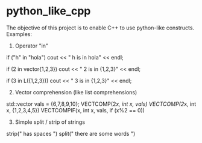 # python_like_cpp

The objective of this project is to enable C++ to use python-like constructs. Examples:

1) Operator "in"

  if ("h" in "hola")
    cout << "  h is in hola" << endl;
   
  if (2 in vector<int>{1,2,3})
    cout << "  2 is in {1,2,3}" << endl;
   
  if (3 in L({1,2,3}))
    cout << "  3 is in {1,2,3}" << endl;

2) Vector comprehension (like list comprehensions)

  std::vector<int> vals = {6,7,8,9,10};
  VECTCOMP(2*x, int x, vals)
  VECTCOMP(2*x, int x, {1,2,3,4,5})
  VECTCOMPIF(x, int x, vals, if (x%2 == 0))

3) Simple split / strip of strings

strip("   has spaces  ")
split("  there are some words ")
